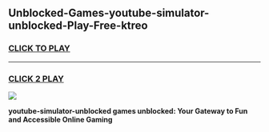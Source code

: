 
## Unblocked-Games-youtube-simulator-unblocked-Play-Free-ktreo
<h3>
<a href="https://premium76.site?title=youtube-simulator-unblocked&ref=12A">CLICK TO PLAY</a></h3>
<hr>

<h3>
<a href="https://premium76.site?title=youtube-simulator-unblocked&ref=12A">CLICK 2 PLAY</a>
  
</h3>

<a href="https://premium76.site?title=youtube-simulator-unblocked&ref=12A"><img src="https://clearcache.store/games.png"></a>


**youtube-simulator-unblocked games unblocked: Your Gateway to Fun and Accessible Online Gaming**

